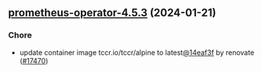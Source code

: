 

## [prometheus-operator-4.5.3](https://github.com/truecharts/charts/compare/prometheus-operator-4.5.2...prometheus-operator-4.5.3) (2024-01-21)

### Chore



- update container image tccr.io/tccr/alpine to latest[@14eaf3f](https://github.com/14eaf3f) by renovate ([#17470](https://github.com/truecharts/charts/issues/17470))